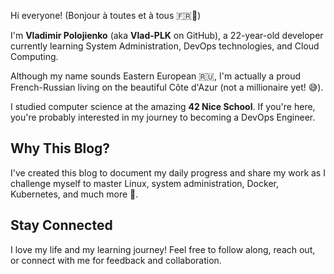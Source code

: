 Hi everyone! (Bonjour à toutes et à tous 🇫🇷🥖)

I'm **Vladimir Polojienko** (aka **Vlad-PLK** on GitHub), a 22-year-old developer currently learning System Administration, DevOps technologies, and Cloud Computing.

Although my name sounds Eastern European 🇷🇺, I'm actually a proud French-Russian living on the beautiful Côte d'Azur (not a millionaire yet! 😅).

I studied computer science at the amazing **42 Nice School**. If you're here, you're probably interested in my journey to becoming a DevOps Engineer.

## Why This Blog?

I've created this blog to document my daily progress and share my work as I challenge myself to master Linux, system administration, Docker, Kubernetes, and much more 🚀.

## Stay Connected

I love my life and my learning journey! Feel free to follow along, reach out, or connect with me for feedback and collaboration.

